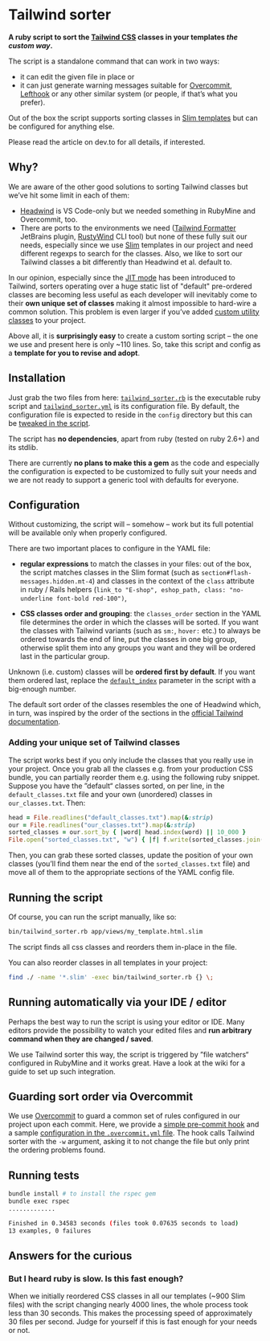 # Tailwind sorter

**A ruby script to sort the [Tailwind CSS](https://tailwindcss.com) classes in your templates _the custom way_.**

The script is a standalone command that can work in two ways:

- it can edit the given file in place or
- it can just generate warning messages suitable for [Overcommit](https://github.com/sds/overcommit),
  [Lefthook](https://github.com/evilmartians/lefthook) or any other similar system (or people, if that’s what you
  prefer).

Out of the box the script supports sorting classes in [Slim templates](http://slim-lang.com/) but can be configured for
anything else.

Please read the article on dev.to for all details, if interested.

## Why?

We are aware of the other good solutions to sorting Tailwind classes but we’ve hit some limit in each of them:

- [Headwind](https://github.com/heybourn/headwind) is VS Code-only but we needed something in RubyMine and Overcommit,
  too.
- There are ports to the environments we need
  ([Tailwind Formatter](https://plugins.jetbrains.com/plugin/13376-tailwind-formatter/) JetBrains plugin,
  [RustyWind](https://github.com/avencera/rustywind) CLI tool) but none of these fully suit our needs, especially since
  we use [Slim](http://slim-lang.com/) templates in our project and need different regexps to search for the classes.
  Also, we like to sort our Tailwind classes a bit differently than Headwind et al. default to.

In our opinion, especially since the [JIT mode](https://tailwindcss.com/docs/just-in-time-mode) has been introduced to
Tailwind, sorters operating over a huge static list of "default" pre-ordered classes are becoming less useful as each
developer will inevitably come to their **own unique set of classes** making it almost impossible to hard-wire a common
solution. This problem is even larger if you’ve added
[custom utility classes](https://tailwindcss.com/docs/adding-new-utilities) to your project.

Above all, it is **surprisingly easy** to create a custom sorting script – the one we use and present here is only
~110 lines. So, take this script and config as a **template for you to revise and adopt**.

## Installation

Just grab the two files from
here: [`tailwind_sorter.rb`](https://github.com/NejRemeslnici/tailwind-sorter/blob/main/bin/tailwind_sorter.rb) is the
executable ruby script
and [`tailwind_sorter.yml`](https://github.com/NejRemeslnici/tailwind-sorter/blob/main/config/tailwind_sorter.yml) is
its configuration file. By default, the configuration file is expected to reside in the `config` directory but this can
be [tweaked in the script](https://github.com/NejRemeslnici/tailwind-sorter/blob/main/bin/tailwind_sorter.rb#L94).

The script has **no dependencies**, apart from ruby (tested on ruby 2.6+) and its stdlib.

There are currently **no plans to make this a gem** as the code and especially the configuration is expected to be
customized to fully suit your needs and we are not ready to support a generic tool with defaults for everyone.

## Configuration

Without customizing, the script will – somehow – work but its full potential will be available only when properly
configured.

There are two important places to configure in the YAML file:

- **regular expressions** to match the classes in your files: out of the box, the script matches classes in the Slim
  format (such as `section#flash-messages.hidden.mt-4`) and classes in the context of the `class` attribute in ruby /
  Rails helpers (`link_to "E-shop", eshop_path, class: "no-underline font-bold red-100")`,

- **CSS classes order and grouping**: the `classes_order` section in the YAML file determines the order in which the
  classes will be sorted. If you want the classes with Tailwind variants (such as `sm:`, `hover:` etc.) to always be
  ordered towards the end of line, put the classes in one big group, otherwise split them into any groups you want and
  they will be ordered last in the particular group.

Unknown (i.e. custom) classes will be **ordered first by default**. If you want them ordered last, replace
the [`default_index`](https://github.com/NejRemeslnici/tailwind-sorter/blob/main/bin/tailwind_sorter.rb#L20) parameter
in the script with a big-enough number.

The default sort order of the classes resembles the one of Headwind which, in turn, was inspired by the order of the
sections in the [official Tailwind documentation](https://tailwindcss.com/docs).

### Adding your unique set of Tailwind classes

The script works best if you only include the classes that you really use in your project. Once you grab all the classes
e.g. from your production CSS bundle, you can partially reorder them e.g. using the following ruby snippet. Suppose you
have the ”default“ classes sorted, on per line, in the `default_classes.txt` file and your own (unordered) classes
in `our_classes.txt`. Then:

```ruby
head = File.readlines("default_classes.txt").map(&:strip)
our = File.readlines("our_classes.txt").map(&:strip)
sorted_classes = our.sort_by { |word| head.index(word) || 10_000 }
File.open("sorted_classes.txt", "w") { |f| f.write(sorted_classes.join("\n")) }
```

Then, you can grab these sorted classes, update the position of your own classes (you’ll find them near the end of
the `sorted_classes.txt` file) and move all of them to the appropriate sections of the YAML config file.

## Running the script

Of course, you can run the script manually, like so:

```sh
bin/tailwind_sorter.rb app/views/my_template.html.slim
```

The script finds all css classes and reorders them in-place in the file.

You can also reorder classes in all templates in your project:

```sh
find ./ -name '*.slim' -exec bin/tailwind_sorter.rb {} \;
```

## Running automatically via your IDE / editor

Perhaps the best way to run the script is using your editor or IDE. Many editors provide the possibility to watch your
edited files and **run arbitrary command when they are changed / saved**.

We use Tailwind sorter this way, the script is triggered by ”file watchers“ configured in RubyMine and it works great.
Have a look at the wiki for a guide to set up such integration.

## Guarding sort order via Overcommit

We use [Overcommit](https://github.com/sds/overcommit) to guard a common set of rules configured in our project upon
each commit. Here, we provide
a [simple pre-commit hook](https://github.com/NejRemeslnici/tailwind-sorter/blob/main/.git-hooks/pre_commit/check_css_classes_order.rb)
and a sample
[configuration in the `.overcommit.yml` file](https://github.com/NejRemeslnici/tailwind-sorter/blob/main/.overcommit.yml#L31). 
The hook calls Tailwind sorter with the `-w` argument, asking it to not change the file but only print the
ordering problems found.

## Running tests

```sh
bundle install # to install the rspec gem
bundle exec rspec
.............

Finished in 0.34583 seconds (files took 0.07635 seconds to load)
13 examples, 0 failures
```

## Answers for the curious

### But I heard ruby is slow. Is this fast enough?

When we initially reordered CSS classes in all our templates (~900 Slim files) with the script changing nearly 4000
lines, the whole process took less than 30 seconds. This makes the processing speed of approximately 30 files per
second. Judge for yourself if this is fast enough for your needs or not.
